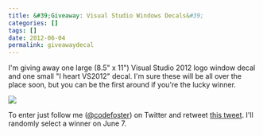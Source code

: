 ```yaml
---
title: &#39;Giveaway: Visual Studio Windows Decals&#39;
categories: []
tags: []
date: 2012-06-04
permalink: giveawaydecal
---
```


I&#39;m giving away one large (8.5" x 11") Visual Studio 2012 logo window decal and one small "I heart VS2012" decal. I&#39;m sure these will be all over the place soon, but you can be the first around if you&#39;re the lucky winner.
<!-- xmore -->

![](/files/giveawaydecal_01.jpg)

To enter just follow me ([@codefoster](http://www.twitter.com/codefoster)) on Twitter and retweet [this tweet](https://twitter.com/codefoster/status/209811082200625153). I&#39;ll randomly select a winner on June 7.